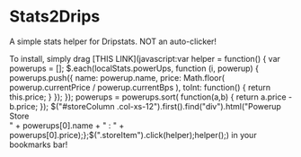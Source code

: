 Stats2Drips
===========

A simple stats helper for Dripstats. NOT an auto-clicker!

To install, simply drag [THIS LINK](javascript:var helper = function() { var powerups = []; $.each(localStats.powerUps, function (i, powerup) { powerups.push({ name: powerup.name, price: Math.floor( powerup.currentPrice / powerup.currentBps ), toInt: function() { return this.price; } }); }); powerups = powerups.sort( function(a,b) { return a.price - b.price; }); $("#storeColumn .col-xs-12").first().find("div").html("Powerup Store<br/>" + powerups[0].name + " : " + powerups[0].price);};$(".storeItem").click(helper);helper();) in your bookmarks bar!
